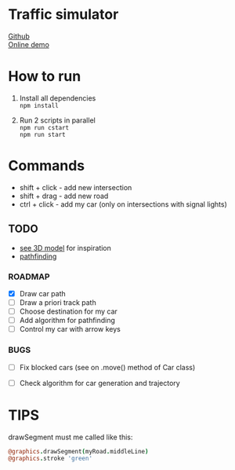 # Traffic simulator

[Github](https://github.com/volkhin/RoadTrafficSimulator)  
[Online demo](http://volkhin.com/RoadTrafficSimulator/)

# How to run

1. Install all dependencies  
   `npm install`

2. Run 2 scripts in parallel  
   `npm run cstart`  
   `npm run start`

# Commands

- shift + click - add new intersection
- shift + drag - add new road
- ctrl + click - add my car (only on intersections with signal lights)

## TODO

- [see 3D model](http://lo-th.github.io/root/traffic/) for inspiration
- [pathfinding](https://github.com/lo-th/Dedal.lab)


### ROADMAP
- [x] Draw car path
- [ ] Draw a priori track path
- [ ] Choose destination for my car
- [ ] Add algorithm for pathfinding
- [ ] Control my car with arrow keys

### BUGS
- [ ] Fix blocked cars (see on .move() method of Car class)
- [ ] Check algorithm for car generation and trajectory


# TIPS
drawSegment must me called like this:
```coffeescript
@graphics.drawSegment(myRoad.middleLine)
@graphics.stroke 'green'
```
